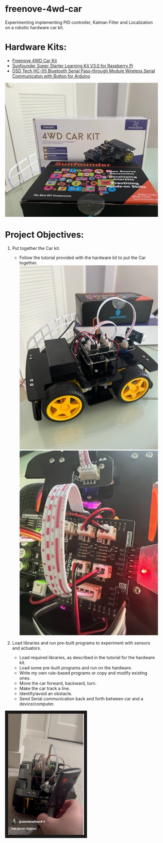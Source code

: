 # freenove-4wd-car
Experimenting implementing PID controller, Kalman Filter and Localization on a robotic hardware car kit.

# Hardware Kits:
  - [Freenove 4WD Car Kit](https://www.amazon.com/dp/B07YBQ73CH?ref=ppx_pop_mob_ap_share)
  - [Sunfounder Super Starter Learning Kit V3.0 for Raspberry Pi](https://www.amazon.com/dp/B06XZ833QW?ref=ppx_pop_mob_ap_share)
  - [DSD Tech HC-05 Bluetooth Serial Pass-through Module Wireless Serial Communicaton with Button for Arduino](https://www.amazon.com/dp/B01G9KSAF6?ref=ppx_pop_mob_ap_share)

![alt text](https://github.com/akaufman3/freenove-4wd-car/blob/main/IMG_4136.jpg?raw=true)

# Project Objectives:

1. Put together the Car kit.
    - Follow the tutorial provided with the hardware kit to put the Car together.
![alt text](https://github.com/akaufman3/freenove-4wd-car/blob/main/IMG_4137.jpg?raw=true)
![alt text](https://github.com/akaufman3/freenove-4wd-car/blob/main/IMG_4143.jpg?raw=true)

2. Load libraries and run pre-built programs to experiment with sensors and actuators.
     - Load required libraries, as described in the tutorial for the hardware kit.
     - Load some pre-built programs and run on the hardware.
     - Write my own rule-based programs or copy and modify existing ones.
     - Move the car forward, backward, turn.
     - Make the car track a line.
     - Identify/avoid an obstacle.
     - Send Serial communication back and forth between car and a device/computer.

<a href="https://youtube.com/shorts/2b_CvHQLJTQ?si=Czg7olRUOdeLG7KM" target="_blank"><img src="https://github.com/akaufman3/freenove-4wd-car/blob/main/Screenshot%202024-11-18%20at%201.45.33%20PM.png?raw=true" 
alt="IMAGE ALT TEXT HERE" width="250" height="400" border="10" /></a>
